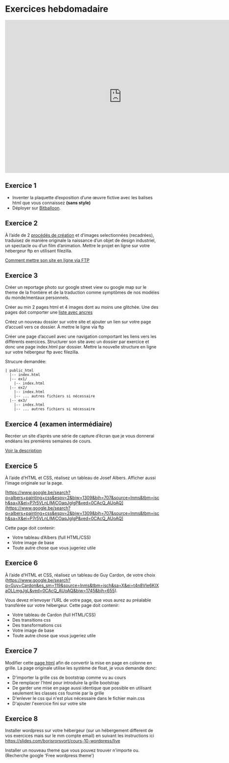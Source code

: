 # Exercices hebdomadaire

<iframe src="https://docs.google.com/forms/d/e/1FAIpQLScj5UYbHhgRoafMx2NdBryD0tw9aFlyYfrPBiEF4ZA9g3DIUA/viewform?embedded=true" width="760" height="500" frameborder="0" marginheight="0" marginwidth="0">Loading...</iframe>

## Exercice 1

* Inventer la plaquette d’exposition d’une œuvre fictive avec les balises html que vous connaissez **(sans style)**
* Déployer sur [Bitballoon](https://www.bitballoon.com/).

## Exercice 2

À l’aide de 2 [procédés de création](outils/procedes-de-creation.md) et d’images selectionnées (recadrées), traduisez de manière originale la naissance d’un objet de design industriel, un spectacle ou d’un film d’animation.
Mettre le projet en ligne sur votre hébergeur ftp en utilisant filezilla.

[Comment mettre son site en ligne via FTP](mise_en_ligne.html#R%C3%A9server_son_h%C3%A9bergement_et_transf%C3%A9rer_les_fichiers)

## Exercice 3

Créer un reportage photo sur google street view ou google map sur le theme de la frontière et de la traduction comme symptômes de nos modèles du monde/mentaux personnels.

Créer au min 2 pages html et 4 images dont au moins une glitchée.
Une des pages doit comporter une [liste avec ancres](html/how-to.html#Une_navigation_avec_des_ancres)

Créez un nouveau dossier sur votre site et ajouter un lien sur votre page d’accueil vers ce dossier.
À mettre le ligne via ftp

Créer une page d’accueil avec une navigation comportant les liens vers les différents exercices.
Structurer son site avec un dossier par exercice et donc une page index.html par dossier.
Mettre la nouvelle structure en ligne sur votre hébergeur ftp avec filezilla.

Strucure demandée:

```
| public_html
  |-- index.html
  |-- ex1/
    |-- index.html
  |-- ex2/
    |-- index.html
    |-- ... autres fichiers si nécessaire
  |-- ex3/
    |-- index.html
    |-- ... autres fichiers si nécessaire
```

## Exercice 4 (examen intermédiaire)

Recréer un site d’après une série de capture d’écran que je vous donnerai endéans les premières semaines de cours.

[Voir la description](travaux.md)

## Exercice 5

À l’aide d’HTML et CSS, réalisez un tableau de Josef Albers. Afficher aussi l’image originale sur la page.

[https://www.google.be/search?q=albers+painting+css&espv=2&biw=1309&bih=707&source=lnms&tbm=isch&sa=X&ei=P7r5VLnLIMjCOaqJgIgP&ved=0CAcQ_AUoAQ](https://www.google.be/search?q=albers+painting+css&espv=2&biw=1309&bih=707&source=lnms&tbm=isch&sa=X&ei=P7r5VLnLIMjCOaqJgIgP&ved=0CAcQ_AUoAQ)

Cette page doit contenir:

* Votre tableau d’Albers (full HTML/CSS)
* Votre image de base
* Toute autre chose que vous jugeriez utile

## Exercice 6

À l’aide d’HTML et CSS, réalisez un tableau de Guy Cardon, de votre choix (https://www.google.be/search?q=Guy+Cardon&es_sm=119&source=lnms&tbm=isch&sa=X&ei=t4n8VIe6KIXaOLLmgJgL&ved=0CAcQ_AUoAQ&biw=1745&bih=655).

Vous devez m’envoyer l’URL de votre page, que vous aurez au préalable transférée sur votre hébergeur. Cette page doit contenir:

* Votre tableau de Cardon (full HTML/CSS)
* Des transitions css
* Des transformations css
* Votre image de base
* Toute autre chose que vous jugeriez utile

## Exercice 7

Modifier cette [page html](https://github.com/lacensav/cours_web_2e/raw/master/assets/images/exercice-grille.zip) afin de convertir la mise en page en colonne en grille. La page originale utilise les système de float, je vous demande donc:

* D'importer la grille css de bootstrap comme vu au cours
* De remplacer l'html pour introduire la grille bootstrap
* De garder une mise en page aussi identique que possible en utilisant seulement les classes css fournie par la grille
* D'enlever le css qui n'est plus nécessaire dans le fichier main.css
* D'ajouter l'exercice fini sur votre site

## Exercice 8

Installer wordpress sur votre hébergeur (sur un hébergement different de vos exercices mais sur le mm compte email) en suivant les instructions ici https://slides.com/borisrorsvort/cours-10-wordpress/live

Installer un nouveau theme que vous pouvez trouver n'importe ou. (Recherche google 'Free wordpress theme')
